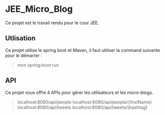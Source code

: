 # JEE_Micro_Blog
Ce projet est le travail rendu pour le cour JEE.

## Utlisation
Ce projet utilise le spring boot et Maven, il faut utiliser la command suivante pour le démarrer :

> mvn spring:boot run

## API
Ce projet vous offre 4 APIs pour gérer les utilisateurs et les micro-blogs.
> localhost:8080/api/people
> localhost:8080/api/people/{firstName}
> localhost:8080/api/tweets
> localhost:8080/api/tweets/{hashtag}
